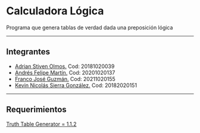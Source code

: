 # Calculadora Lógica

Programa que genera tablas de verdad dada una preposición lógica

---
## Integrantes

- [Adrian Stiven Olmos.](https://github.com/ShiroVEVO) Cod: 20181020039
- [Andrés Felipe Martín.](https://github.com/felimarod) Cod: 20201020137
- [Franco José Guzmán.](https://github.com/franguz03) Cod: 20211020155
- [Kevin Nicolás Sierra González.](https://github.com/Kvnn1312) Cod: 20182020151

---
## Requerimientos

[Truth Table Generator = 1.1.2](https://pypi.org/project/truth-table-generator/)
